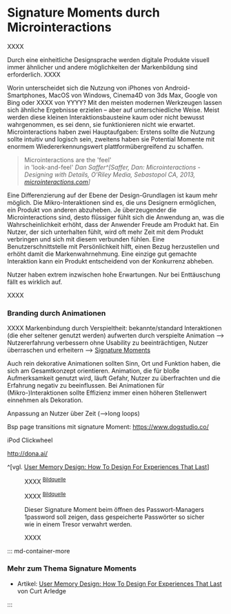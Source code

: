 # Signature Moments durch Microinteractions

XXXX

Durch eine einheitliche Designsprache werden digitale Produkte visuell immer ähnlicher und andere möglichkeiten der Markenbildung sind erforderlich. XXXX

Worin unterscheidet sich die Nutzung von iPhones von Android-Smartphones, MacOS von Windows, Cinema4D von 3ds Max, Google von Bing oder XXXX von YYYY? Mit den meisten modernen Werkzeugen lassen sich ähnliche Ergebnisse erzielen – aber auf unterschiedliche Weise.
Meist werden diese kleinen Interaktionsbausteine kaum oder nicht bewusst wahrgenommen, es sei denn, sie funktionieren nicht wie erwartet.
Microinteractions haben zwei Hauptaufgaben: Erstens sollte die Nutzung sollte intuitiv und logisch sein, zweitens haben sie Potential Momente mit enormem Wiedererkennungswert plattformübergreifend zu schaffen.

> Microinteractions are the 'feel' <br>in 'look-and-feel'
> <cite>Dan Saffer^[Saffer, Dan: Microinteractions - Designing with Details, O'Riley Media, Sebastopol CA, 2013, [microinteractions.com](http://microinteractions.com/)]</cite>

Eine Differenzierung auf der Ebene der Design-Grundlagen ist kaum mehr möglich. Die Mikro-Interaktionen sind es, die uns Designern ermöglichen, ein Produkt von anderen abzuheben.
Je überzeugender die Microinteractions sind, desto flüssiger fühlt sich die Anwendung an, was die Wahrscheinlichkeit erhöht, dass der Anwender Freude am Produkt hat. Ein Nutzer, der sich unterhalten fühlt, wird oft mehr Zeit mit dem Produkt verbringen und sich mit diesem verbunden fühlen.
Eine Benutzerschnittstelle mit Persönlichkeit hilft, einen Bezug herzustellen und erhöht damit die Markenwahrnehmung. Eine einzige gut gemachte Interaktion kann ein Produkt entscheidend von der Konkurrenz abheben.

Nutzer haben extrem inzwischen hohe Erwartungen. Nur bei Enttäuschung fällt es wirklich auf.

XXXX



### Branding durch Animationen

XXXX Markenbindung durch Verspieltheit: bekannte/standard Interaktionen (die eher seltener genutzt werden) aufwerten durch verspielte Animation --> Nutzererfahrung verbessern ohne Usability zu beeinträchtigen, Nutzer überraschen und erheitern --> [Signature Moments](/signature-moments)

Auch rein dekorative Animationen sollten Sinn, Ort und Funktion haben, die sich am Gesamtkonzept orientieren. Animation, die für bloße Aufmerksamkeit genutzt wird, läuft Gefahr, Nutzer zu überfrachten und die Erfahrung negativ zu beeinflussen.
Bei Animationen für (Mikro-)Interaktionen sollte Effizienz immer einen höheren Stellenwert einnehmen als Dekoration.

<!-- ^[[https://dribbble.com/shots/2440217-Fluid-Switch](/images/animation-and-pace/switch-fluidswitch.gif)] -->




Anpassung an Nutzer über Zeit (-->long loops)

Bsp page transitions mit signature Moment: https://www.dogstudio.co/

iPod Clickwheel

http://dona.ai/

^[vgl. [User Memory Design: How To Design For Experiences That Last](https://www.smashingmagazine.com/2016/08/user-memory-design-how-to-design-for-experiences-that-last/)]

<figure class="content-thin">
  <img data-src="/images/signature-moments/weather-app.gif">
  <figcaption>
    XXXX
    <sup><a href="https://codepen.io/davidkpiano/full/ByNPQw">Bildquelle</a></sup>
  </figcaption>
</figure>

<figure class="content-thin">
  <img data-src="/images/signature-moments/pull-to-refresh-planet.gif">
  <figcaption>
    XXXX
    <sup><a href="https://dribbble.com/shots/2111739-Pull-To-Refresh">Bildquelle</a></sup>
  </figcaption>
</figure>

<figure class="content-thin">
  <img data-src="/images/signature-moments/1password-open.gif">
  <figcaption>
    Dieser Signature Moment beim öffnen des Passwort-Managers 1password soll zeigen, dass gespeicherte Passwörter so sicher wie in einem Tresor verwahrt werden.
  </figcaption>
</figure>

<figure class="content-thin">
  <img data-src="/images/signature-moments/mailchimp-send.gif">
  <figcaption>
    XXXX
  </figcaption>
</figure>

::: md-container-more

### Mehr zum Thema Signature Moments

* Artikel: [User Memory Design: How To Design For Experiences That Last](https://www.smashingmagazine.com/2016/08/user-memory-design-how-to-design-for-experiences-that-last/) von Curt Arledge

:::
